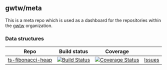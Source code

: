 ## gwtw/meta

This is a meta repo which is used as a dashboard for the repositories within the [gwtw](https://github.com/gwtw) organization.

### Data structures

| Repo | Build status | Coverage | &nbsp;
|---|---|---|---
| [ts-fibonacci-heap](https://github.com/gwtw/ts-fibonacci-heap) | [![Build Status](https://api.travis-ci.org/gwtw/ts-fibonacci-heap.svg?branch=master)](http://travis-ci.org/gwtw/ts-fibonacci-heap) | [![Coverage Status](https://coveralls.io/repos/github/gwtw/ts-fibonacci-heap/badge.svg?branch=master)](https://coveralls.io/github/gwtw/ts-fibonacci-heap?branch=master) | [Issues](https://github.com/gwtw/ts-fibonacci-heap/issues)
